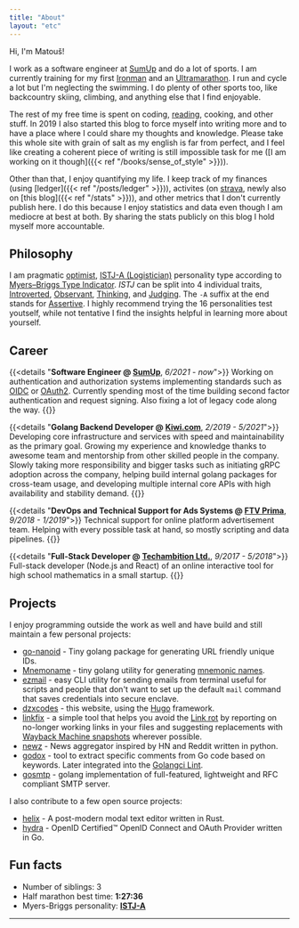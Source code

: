 ```yaml
---
title: "About"
layout: "etc"
---
```


Hi, I'm Matouš!

I work as a software engineer at [SumUp](https://sumup.com/) and do a lot of sports.
I am currently training for my first [Ironman](https://en.wikipedia.org/wiki/Ironman_Triathlon)
and an [Ultramarathon](https://www.aranbyutmb.com/en/). I run and cycle a lot but I'm neglecting the swimming.
I do plenty of other sports too, like backcountry skiing, climbing, and anything else that I find enjoyable.

The rest of my free time is spent on coding, [reading](/books), cooking, and other stuff.
In 2019 I also started this blog to force myself into writing more and to have a place where I could share my
thoughts and knowledge. Please take this whole site with grain of salt as my english is far from perfect,
and I feel like creating a coherent piece of writing is still impossible task for me
([I am working on it though]({{< ref "/books/sense_of_style" >}})).

Other than that, I enjoy quantifying my life. I keep track of my finances (using [ledger]({{< ref "/posts/ledger" >}})),
activites (on [strava](https://www.strava.com/athletes/36515485), newly also on [this blog]({{< ref "/stats" >}})),
and other metrics that I don't currently publish here. I do this because I enjoy statistics and data even though
I am mediocre at best at both. By sharing the stats publicly on this blog I hold myself more accountable.

## Philosophy

I am pragmatic [optimist](https://en.wikipedia.org/wiki/Optimism), [ISTJ-A (Logistician)](https://www.16personalities.com/istj-personality)
personality type according to [Myers–Briggs Type Indicator](https://en.wikipedia.org/wiki/Myers%E2%80%93Briggs_Type_Indicator).
_ISTJ_ can be split into 4 individual traits, [Introverted](https://www.16personalities.com/articles/mind-introverted-vs-extraverted),
[Observant](https://www.16personalities.com/articles/energy-intuitive-vs-observant), [Thinking](https://www.16personalities.com/articles/nature-thinking-vs-feeling),
and [Judging](https://www.16personalities.com/articles/tactics-judging-vs-prospecting). The `-A` suffix at the end
stands for [Assertive](https://www.16personalities.com/articles/assertive-logistician-istj-a-vs-turbulent-logistician-istj-t).
I highly recommend trying the 16 personalities test youtself, while not tentative I find the insights helpful
in learning more about yourself.

## Career

{{<details "**Software Engineer @ [SumUp](https://sumup.com/)**, _6/2021_ - _now_">}}
Working on authentication and authorization systems implementing standards such as
[OIDC](https://openid.net/connect/) or [OAuth2](https://oauth.net/2/).
Currently spending most of the time building second factor
authentication and request signing. Also fixing a lot of legacy code along the way.
{{</details>}}

{{<details "**Golang Backend Developer @ [Kiwi.com](https://www.kiwi.com/)**, _2/2019 - 5/2021_">}}
Developing core infrastructure and services with speed and maintainability as the primary goal.
Growing my experience and knowledge thanks to awesome team and mentorship from other
skilled people in the company. Slowly taking more responsibility and bigger tasks such
as initiating gRPC adoption across the company, helping build internal golang packages
for cross-team usage, and developing multiple internal core APIs with high availability
and stability demand.
{{</details>}}

{{<details "**DevOps and Technical Support for Ads Systems @ [FTV Prima](https://www.iprima.cz/)**, _9/2018 - 1/2019_">}}
Technical support for online platform advertisement team. Helping with every possible task at hand, so mostly scripting and data pipelines.
{{</details>}}

{{<details "**Full-Stack Developer @ [Techambition Ltd.](https://en.techambition.com/)**, _9/2017 - 5/2018_">}}
Full-stack developer (Node.js and React) of an online interactive tool for high school mathematics in a small startup.
{{</details>}}

## Projects

I enjoy programming outside the work as well and have build and still maintain
a few personal projects:

* [go-nanoid](https://github.com/matoous/go-nanoid) -
  Tiny golang package for generating URL friendly unique IDs.
* [Mnemoname](https://github.com/matoous/mnemoname) -
  tiny golang utility for generating [mnemonic names](https://web.archive.org/web/20090918202746/http://tothink.com/mnemonic/wordlist.html).
* [ezmail](https://github.com/matoous/ezmail) -
  easy CLI utility for sending emails from terminal useful for scripts and people
  that don't want to set up the default `mail` command that saves credentials
  into secure enclave.
* [dzxcodes](https://github.com/matoous/dzxcodes) -
  this website, using the [Hugo](https://gohugo.io/) framework.
* [linkfix](https://github.com/matoous/linkfix) -
  a simple tool that helps you avoid the [Link rot](https://en.wikipedia.org/wiki/Link_rot)
  by reporting on no-longer working links in your files and suggesting replacements with
  [Wayback Machine snapshots](https://archive.org/web/) wherever possible.
* [newz](https://github.com/matoous/newz) - 
  News aggregator inspired by HN and Reddit written in python.
* [godox](https://github.com/matoous/godox) - 
  tool to extract specific comments from Go code based on keywords.
  Later integrated into the [Golangci Lint](https://github.com/golangci/golangci-lint). 
* [gosmtp](https://github.com/matoous/gosmtp) -
  golang implementation of full-featured, lightweight and RFC compliant SMTP server.

I also contribute to a few open source projects:

* [helix](https://github.com/helix-editor/helix) - A post-modern modal text editor written in Rust.
* [hydra](https://github.com/ory/hydra/) - OpenID Certified™ OpenID Connect and OAuth Provider written in Go.

## Fun facts

* Number of siblings: 3
* Half marathon best time: **1:27:36**
* Myers-Briggs personality: **[ISTJ-A](https://www.16personalities.com/istj-personality)**

---

[^1]: Based on the brief definition at [merriam-webster](https://www.merriam-webster.com/dictionary/introvert).
